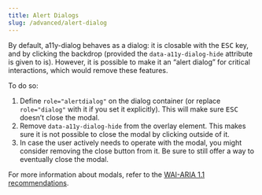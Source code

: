 ```yaml
---
title: Alert Dialogs
slug: /advanced/alert-dialog
---
```


By default, a11y-dialog behaves as a dialog: it is closable with the <kbd>ESC</kbd> key, and by clicking the backdrop (provided the `data-a11y-dialog-hide` attribute is given to is). However, it is possible to make it an “alert dialog” for critical interactions, which would remove these features.

To do so:

1. Define `role="alertdialog"` on the dialog container (or replace `role="dialog"` with it if you set it explicitly). This will make sure <kbd>ESC</kbd> doesn’t close the modal.
2. Remove `data-a11y-dialog-hide` from the overlay element. This makes sure it is not possible to close the modal by clicking outside of it.
3. In case the user actively needs to operate with the modal, you might consider removing the close button from it. Be sure to still offer a way to eventually close the modal.

For more information about modals, refer to the [WAI-ARIA 1.1 recommendations](https://www.w3.org/TR/wai-aria-1.1/#alertdialog).
